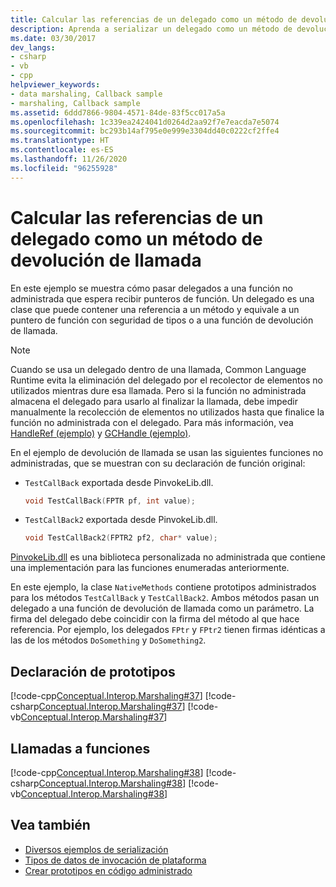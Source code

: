 ```yaml
---
title: Calcular las referencias de un delegado como un método de devolución de llamada
description: Aprenda a serializar un delegado como un método de devolución de llamada. Vea un ejemplo sobre cómo pasar delegados a una función no administrada que espera recibir punteros de función.
ms.date: 03/30/2017
dev_langs:
- csharp
- vb
- cpp
helpviewer_keywords:
- data marshaling, Callback sample
- marshaling, Callback sample
ms.assetid: 6ddd7866-9804-4571-84de-83f5cc017a5a
ms.openlocfilehash: 1c339ea2424041d0264d2aa92f7e7eacda7e5074
ms.sourcegitcommit: bc293b14af795e0e999e3304dd40c0222cf2ffe4
ms.translationtype: HT
ms.contentlocale: es-ES
ms.lasthandoff: 11/26/2020
ms.locfileid: "96255928"
---
```

# <a name="marshaling-a-delegate-as-a-callback-method"></a>Calcular las referencias de un delegado como un método de devolución de llamada

En este ejemplo se muestra cómo pasar delegados a una función no administrada que espera recibir punteros de función. Un delegado es una clase que puede contener una referencia a un método y equivale a un puntero de función con seguridad de tipos o a una función de devolución de llamada.

> [!NOTE]
> Cuando se usa un delegado dentro de una llamada, Common Language Runtime evita la eliminación del delegado por el recolector de elementos no utilizados mientras dure esa llamada. Pero si la función no administrada almacena el delegado para usarlo al finalizar la llamada, debe impedir manualmente la recolección de elementos no utilizados hasta que finalice la función no administrada con el delegado. Para más información, vea [HandleRef (ejemplo)](/previous-versions/dotnet/netframework-4.0/hc662t8k(v=vs.100)) y [GCHandle (ejemplo)](/previous-versions/dotnet/netframework-4.0/44ey4b32(v=vs.100)).

En el ejemplo de devolución de llamada se usan las siguientes funciones no administradas, que se muestran con su declaración de función original:

- `TestCallBack` exportada desde PinvokeLib.dll.

    ```cpp
    void TestCallBack(FPTR pf, int value);
    ```

- `TestCallBack2` exportada desde PinvokeLib.dll.

    ```cpp
    void TestCallBack2(FPTR2 pf2, char* value);
    ```

[PinvokeLib.dll](marshaling-data-with-platform-invoke.md#pinvokelibdll) es una biblioteca personalizada no administrada que contiene una implementación para las funciones enumeradas anteriormente.

En este ejemplo, la clase `NativeMethods` contiene prototipos administrados para los métodos `TestCallBack` y `TestCallBack2`. Ambos métodos pasan un delegado a una función de devolución de llamada como un parámetro. La firma del delegado debe coincidir con la firma del método al que hace referencia. Por ejemplo, los delegados `FPtr` y `FPtr2` tienen firmas idénticas a las de los métodos `DoSomething` y `DoSomething2`.

## <a name="declaring-prototypes"></a>Declaración de prototipos

[!code-cpp[Conceptual.Interop.Marshaling#37](../../../samples/snippets/cpp/VS_Snippets_CLR/conceptual.interop.marshaling/cpp/callback.cpp#37)]
[!code-csharp[Conceptual.Interop.Marshaling#37](../../../samples/snippets/csharp/VS_Snippets_CLR/conceptual.interop.marshaling/cs/callback.cs#37)]
[!code-vb[Conceptual.Interop.Marshaling#37](../../../samples/snippets/visualbasic/VS_Snippets_CLR/conceptual.interop.marshaling/vb/callback.vb#37)]

## <a name="calling-functions"></a>Llamadas a funciones

[!code-cpp[Conceptual.Interop.Marshaling#38](../../../samples/snippets/cpp/VS_Snippets_CLR/conceptual.interop.marshaling/cpp/callback.cpp#38)]
[!code-csharp[Conceptual.Interop.Marshaling#38](../../../samples/snippets/csharp/VS_Snippets_CLR/conceptual.interop.marshaling/cs/callback.cs#38)]
[!code-vb[Conceptual.Interop.Marshaling#38](../../../samples/snippets/visualbasic/VS_Snippets_CLR/conceptual.interop.marshaling/vb/callback.vb#38)]

## <a name="see-also"></a>Vea también

- [Diversos ejemplos de serialización](/previous-versions/dotnet/netframework-4.0/ss9sb93t(v=vs.100))
- [Tipos de datos de invocación de plataforma](marshaling-data-with-platform-invoke.md#platform-invoke-data-types)
- [Crear prototipos en código administrado](creating-prototypes-in-managed-code.md)
